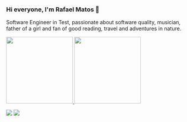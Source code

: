### Hi everyone, I'm Rafael Matos 👋
Software Engineer in Test, passionate about software quality, musician, father of a girl and fan of good reading, travel and adventures in nature.

 <div>
  <a href="https://github.com/rafaelmatosqa">
  <img height="180em" src="https://github-readme-stats.vercel.app/api?username=rafaelmatosqa&show_icons=true&theme=great-gatsby&include_all_commits=true&count_private=true"/>
  <img height="180em" src="https://github-readme-stats.vercel.app/api/top-langs/?username=rafaelmatosqa&layout=compact&langs_count=7&theme=great-gatsby"/>
</div>
 
   <a href = "mailto:rafaelmatosqa@gmail.com"><img src="https://img.shields.io/badge/-Gmail-%23333?style=for-the-badge&logo=gmail&logoColor=white" target="_blank"></a>
  <a href="https://www.linkedin.com/in/rafaelmatosmarinho/" target="_blank"><img src="https://img.shields.io/badge/-LinkedIn-%230077B5?style=for-the-badge&logo=linkedin&logoColor=white" target="_blank"></a> 

